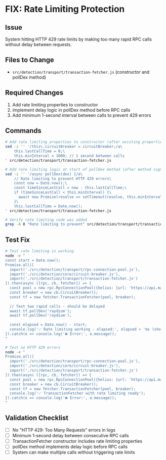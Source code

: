 # FIX: Rate Limiting Protection

## Issue
System hitting HTTP 429 rate limits by making too many rapid RPC calls without delay between requests.

## Files to Change
- `src/detection/transport/transaction-fetcher.js` (constructor and pollDex method)

## Required Changes
1. Add rate limiting properties to constructor
2. Implement delay logic in pollDex method before RPC calls
3. Add minimum 1-second interval between calls to prevent 429 errors

## Commands
```bash
# Add rate limiting properties to constructor (after existing properties)
sed -i '' '/this\.circuitBreaker = circuitBreaker;/a\
    this.lastCallTime = 0;\
    this.minInterval = 1000; // 1 second between calls
' src/detection/transport/transaction-fetcher.js

# Add rate limiting logic at start of pollDex method (after method signature)
sed -i '' '/async pollDex(dex) {/a\
    // Rate limiting to prevent HTTP 429 errors\
    const now = Date.now();\
    const timeSinceLastCall = now - this.lastCallTime;\
    if (timeSinceLastCall < this.minInterval) {\
      await new Promise(resolve => setTimeout(resolve, this.minInterval - timeSinceLastCall));\
    }\
    this.lastCallTime = Date.now();
' src/detection/transport/transaction-fetcher.js

# Verify rate limiting code was added
grep -A 8 "Rate limiting to prevent" src/detection/transport/transaction-fetcher.js
```

## Test Fix
```bash
# Test rate limiting is working
node -e "
const start = Date.now();
Promise.all([
  import('./src/detection/transport/rpc-connection-pool.js'),
  import('./src/detection/core/circuit-breaker.js'),
  import('./src/detection/transport/transaction-fetcher.js')
]).then(async ([rpc, cb, fetcher]) => {
  const pool = new rpc.RpcConnectionPool({helius: {url: 'https://api.mainnet-beta.solana.com', priority: 1}});
  const breaker = new cb.CircuitBreaker();
  const tf = new fetcher.TransactionFetcher(pool, breaker);
  
  // Test two rapid calls - should be delayed
  await tf.pollDex('raydium');
  await tf.pollDex('raydium');
  
  const elapsed = Date.now() - start;
  console.log('✅ Rate limiting working - elapsed:', elapsed + 'ms (should be >1000ms)');
}).catch(e => console.log('❌ Error:', e.message));
"

# Test no HTTP 429 errors
node -e "
Promise.all([
  import('./src/detection/transport/rpc-connection-pool.js'),
  import('./src/detection/core/circuit-breaker.js'),
  import('./src/detection/transport/transaction-fetcher.js')
]).then(async ([rpc, cb, fetcher]) => {
  const pool = new rpc.RpcConnectionPool({helius: {url: 'https://api.mainnet-beta.solana.com', priority: 1}});
  const breaker = new cb.CircuitBreaker();
  const tf = new fetcher.TransactionFetcher(pool, breaker);
  console.log('✅ TransactionFetcher with rate limiting ready');
}).catch(e => console.log('❌ Error:', e.message));
"
```

## Validation Checklist
- [ ] No "HTTP 429: Too Many Requests" errors in logs
- [ ] Minimum 1-second delay between consecutive RPC calls
- [ ] TransactionFetcher constructor includes rate limiting properties
- [ ] pollDex method implements delay logic before RPC calls
- [ ] System can make multiple calls without triggering rate limits